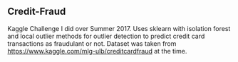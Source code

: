 ## Credit-Fraud
Kaggle Challenge I did over Summer 2017. Uses sklearn with isolation forest and local outlier methods for outlier detection to predict credit card transactions as fraudulant or not. Dataset was taken from https://www.kaggle.com/mlg-ulb/creditcardfraud at the time.
